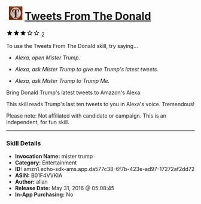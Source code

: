 # &nbsp;<img src="skill_icon" alt="Tweets From The Donald icon" width="36"> [Tweets From The Donald](http://alexa.amazon.com/#skills/amzn1.echo-sdk-ams.app.da577c38-6f7b-423e-ad97-17272af2dd72)
![3 stars](../../images/ic_star_black_18dp_1x.png)![3 stars](../../images/ic_star_black_18dp_1x.png)![3 stars](../../images/ic_star_black_18dp_1x.png)![3 stars](../../images/ic_star_border_black_18dp_1x.png)![3 stars](../../images/ic_star_border_black_18dp_1x.png) 2

To use the Tweets From The Donald skill, try saying...

* *Alexa, open Mister Trump.*

* *Alexa, ask Mister Trump to give me Trump's latest tweets.*

* *Alexa, ask Mister Trump to Trump Me.*

Bring Donald Trump's latest tweets to Amazon's Alexa.

This skill reads Trump's last ten tweets to you in Alexa's voice. Tremendous!

Please note: Not affiliated with candidate or campaign. This is an independent, for fun skill.

***

### Skill Details

* **Invocation Name:** mister trump
* **Category:** Entertainment
* **ID:** amzn1.echo-sdk-ams.app.da577c38-6f7b-423e-ad97-17272af2dd72
* **ASIN:** B01F4VVKIA
* **Author:** allan
* **Release Date:** May 31, 2016 @ 05:08:45
* **In-App Purchasing:** No
